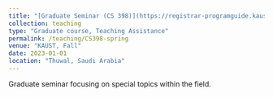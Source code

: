 ```yaml
---
title: "[Graduate Seminar (CS 398)](https://registrar-programguide.kaust.edu.sa/2021-2022/Program-Guide/Courses/CS-Computer-Science/300/CS-398)"
collection: teaching
type: "Graduate course, Teaching Assistance"
permalink: /teaching/CS398-spring
venue: "KAUST, Fall"
date: 2023-01-01
location: "Thuwal, Saudi Arabia"
---
```



Graduate seminar focusing on special topics within the field.

